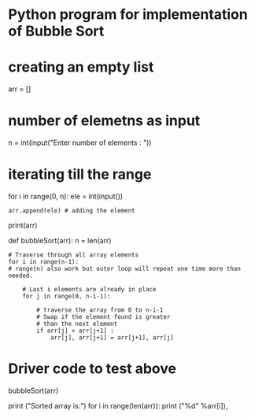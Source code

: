 # Python program for implementation of Bubble Sort 
# creating an empty list 
arr = [] 

# number of elemetns as input 
n = int(input("Enter number of elements : ")) 

# iterating till the range 
for i in range(0, n): 
	ele = int(input()) 

	arr.append(ele) # adding the element 
	
print(arr) 

def bubbleSort(arr): 
	n = len(arr) 

	# Traverse through all array elements 
	for i in range(n-1): 
	# range(n) also work but outer loop will repeat one time more than needed. 

		# Last i elements are already in place 
		for j in range(0, n-i-1): 

			# traverse the array from 0 to n-i-1 
			# Swap if the element found is greater 
			# than the next element 
			if arr[j] > arr[j+1] : 
				arr[j], arr[j+1] = arr[j+1], arr[j] 

# Driver code to test above 

bubbleSort(arr) 

print ("Sorted array is:") 
for i in range(len(arr)): 
	print ("%d" %arr[i]), 


